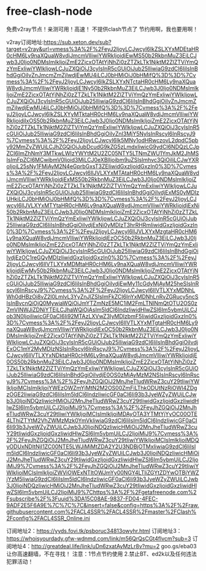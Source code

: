 # free-clash-node
免费v2ray节点！亲测可用！高速！
不提供clash节点了
节约用啊，我也要用啊！

v2ray订阅地址:https://sub.xeton.dev/sub?target=v2ray&url=vmess%3A%2F%2FeyJ2IjoyLCJwcyI6IkZSLXYxMDEtaHR0cHM6Ly9naXQuaW8vdjJmcmVlIiwiYWRkIjoidjEwMS50b2RkbnMuZ3EiLCJwb3J0Ijo0NDMsImlkIjoiZmE2ZjcxOTAtYjNhZi0zZTZkLTk1NjktM2ZlZTViYmQzYmExIiwiYWlkIjowLCJuZXQiOiJ3cyIsInR5cGUiOiJub25lIiwiaG9zdCI6IiIsInBhdGgiOiIvZnJmcmZmZjIwdjEwMU4iLCJ0bHMiOiJ0bHMifQ%3D%3D%7Cvmess%3A%2F%2FeyJ2IjoyLCJwcyI6IkZSLXYxNTctaHR0cHM6Ly9naXQuaW8vdjJmcmVlIiwiYWRkIjoidjE1Ny50b2RkbnMuZ3EiLCJwb3J0Ijo0NDMsImlkIjoiZmE2ZjcxOTAtYjNhZi0zZTZkLTk1NjktM2ZlZTViYmQzYmExIiwiYWlkIjowLCJuZXQiOiJ3cyIsInR5cGUiOiJub25lIiwiaG9zdCI6IiIsInBhdGgiOiIvZnJmcmZmZjIwdjEwMU4iLCJ0bHMiOiJ0bHMifQ%3D%3D%7Cvmess%3A%2F%2FeyJ2IjoyLCJwcyI6IkZSLXYyMTktaHR0cHM6Ly9naXQuaW8vdjJmcmVlIiwiYWRkIjoidjIxOS50b2RkbnMuZ3EiLCJwb3J0Ijo0NDMsImlkIjoiZmE2ZjcxOTAtYjNhZi0zZTZkLTk1NjktM2ZlZTViYmQzYmExIiwiYWlkIjowLCJuZXQiOiJ3cyIsInR5cGUiOiJub25lIiwiaG9zdCI6IiIsInBhdGgiOiIvZnI3MjY5NyIsInRscyI6InRscyJ9%7Cvmess%3A%2F%2FeyJ2IjoyLCJwcyI6Ik5MNy1odHRwczovL2dpdC5pby92MmZyZWUiLCJhZGQiOiJubDcudG9kZG5zLmdxIiwicG9ydCI6NDQzLCJpZCI6ImZhNmY3MTkwLWIzYWYtM2U2ZC05NTY5LTNmZWU1YmJkM2JhMSIsImFpZCI6MCwibmV0Ijoid3MiLCJ0eXBlIjoibm9uZSIsImhvc3QiOiIiLCJwYXRoIjoiL25sNy1FMjAyM2N4eGprbGxsT3ZEIiwidGxzIjoidGxzIn0%3D%7Cvmess%3A%2F%2FeyJ2IjoyLCJwcyI6IlJVLXYxMTAtaHR0cHM6Ly9naXQuaW8vdjJmcmVlIiwiYWRkIjoidjExMS50b2RkbnMuZ3EiLCJwb3J0Ijo0NDMsImlkIjoiZmE2ZjcxOTAtYjNhZi0zZTZkLTk1NjktM2ZlZTViYmQzYmExIiwiYWlkIjowLCJuZXQiOiJ3cyIsInR5cGUiOiJub25lIiwiaG9zdCI6IiIsInBhdGgiOiIvdjExMS0yMDIzUHkiLCJ0bHMiOiJ0bHMifQ%3D%3D%7Cvmess%3A%2F%2FeyJ2IjoyLCJwcyI6IlJVLXYxMTYtaHR0cHM6Ly9naXQuaW8vdjJmcmVlIiwiYWRkIjoidjExNi50b2RkbnMuZ3EiLCJwb3J0Ijo0NDMsImlkIjoiZmE2ZjcxOTAtYjNhZi0zZTZkLTk1NjktM2ZlZTViYmQzYmExIiwiYWlkIjowLCJuZXQiOiJ3cyIsInR5cGUiOiJub25lIiwiaG9zdCI6IiIsInBhdGgiOiIvdjExNi0yMDIzT3hrRHRmIiwidGxzIjoidGxzIn0%3D%7Cvmess%3A%2F%2FeyJ2IjoyLCJwcyI6IlJVLXYxMzgtaHR0cHM6Ly9naXQuaW8vdjJmcmVlIiwiYWRkIjoidjEzOC50b2RkbnMuZ3EiLCJwb3J0Ijo0NDMsImlkIjoiZmE2ZjcxOTAtYjNhZi0zZTZkLTk1NjktM2ZlZTViYmQzYmExIiwiYWlkIjowLCJuZXQiOiJ3cyIsInR5cGUiOiJub25lIiwiaG9zdCI6IiIsInBhdGgiOiIvdjEzOC1reGQyMDIzIiwidGxzIjoidGxzIn0%3D%7Cvmess%3A%2F%2FeyJ2IjoyLCJwcyI6IlVTLXYxMDMtaHR0cHM6Ly9naXQuaW8vdjJmcmVlIiwiYWRkIjoidjEwMy50b2RkbnMuZ3EiLCJwb3J0Ijo0NDMsImlkIjoiZmE2ZjcxOTAtYjNhZi0zZTZkLTk1NjktM2ZlZTViYmQzYmExIiwiYWlkIjowLCJuZXQiOiJ3cyIsInR5cGUiOiJub25lIiwiaG9zdCI6IiIsInBhdGgiOiIvdjEwMy11cGdyMjAyM25heSIsInRscyI6InRscyJ9%7Cvmess%3A%2F%2FeyJ2IjoyLCJwcyI6IlVTLXYxMDNhLWh0dHBzOi8vZ2l0LmlvL3YyZnJlZSIsImFkZCI6InYxMDNhLnRvZGRucy5ncSIsInBvcnQiOjQ0MywiaWQiOiJmYTZmNzE5MC1iM2FmLTNlNmQtOTU2OS0zZmVlNWJiZDNiYTEiLCJhaWQiOjAsIm5ldCI6IndzIiwidHlwZSI6Im5vbmUiLCJob3N0IjoiIiwicGF0aCI6Ii92MTAzLXVwZ3IyMDIzbmF5IiwidGxzIjoidGxzIn0%3D%7Cvmess%3A%2F%2FeyJ2IjoyLCJwcyI6IlVTLXYxMTgtaHR0cHM6Ly9naXQuaW8vdjJmcmVlIiwiYWRkIjoidjExOC50b2RkbnMuZ3EiLCJwb3J0Ijo0NDMsImlkIjoiZmE2ZjcxOTAtYjNhZi0zZTZkLTk1NjktM2ZlZTViYmQzYmExIiwiYWlkIjowLCJuZXQiOiJ3cyIsInR5cGUiOiJub25lIiwiaG9zdCI6IiIsInBhdGgiOiIvdjExOC1mY2MyMDIzNSIsInRscyI6InRscyJ9%7Cvmess%3A%2F%2FeyJ2IjoyLCJwcyI6IlVTLXYxNDktaHR0cHM6Ly9naXQuaW8vdjJmcmVlIiwiYWRkIjoidjE0OS50b2RkbnMuZ3EiLCJwb3J0Ijo0NDMsImlkIjoiZmE2ZjcxOTAtYjNhZi0zZTZkLTk1NjktM2ZlZTViYmQzYmExIiwiYWlkIjowLCJuZXQiOiJ3cyIsInR5cGUiOiJub25lIiwiaG9zdCI6IiIsInBhdGgiOiIvdjE0OS0zMjAyMzM2NSIsInRscyI6InRscyJ9%7Cvmess%3A%2F%2FeyJhZGQiOiJ2MnJheTIudWRwZ3cuY29tIiwiYWlkIjoiMCIsImlkIjoiYWEzOWZmYjMtN2M2OS00ZmFiLThkODUtNzRiOWI4ZDgzOGE2IiwiaG9zdCI6IiIsIm5ldCI6IndzIiwicGF0aCI6Ii93b3JyeWZyZWUiLCJwb3J0IjoiNDQzIiwicHMiOiJ2MnJheTIudWRwZ3cuY29tIiwidGxzIjoidGxzIiwidHlwZSI6Im5vbmUiLCJ2IjoiMiJ9%7Cvmess%3A%2F%2FeyJhZGQiOiJ2MnJheTIudWRwZ3cuY29tIiwiYWlkIjoiMCIsImlkIjoiMDAyOTA3YTMtYjYyOC00OTE4LThiZTYtM2VhZWMzMzk0YmVkIiwiaG9zdCI6IiIsIm5ldCI6IndzIiwicGF0aCI6Ii93b3JyeWZyZWUiLCJwb3J0IjoiNDQzIiwicHMiOiJ2MnJheTIudWRwZ3cuY29tIiwidGxzIjoidGxzIiwidHlwZSI6Im5vbmUiLCJ2IjoiMiJ9%7Cvmess%3A%2F%2FeyJhZGQiOiJ2MnJheTIudWRwZ3cuY29tIiwiYWlkIjoiMCIsImlkIjoiMDQyODUxNDItNjI1ZC00NTE5LWJiMjMtZDA2Y2U3NDBjOTMxIiwiaG9zdCI6IiIsIm5ldCI6IndzIiwicGF0aCI6Ii93b3JyeWZyZWUiLCJwb3J0IjoiNDQzIiwicHMiOiJ2MnJheTIudWRwZ3cuY29tIiwidGxzIjoidGxzIiwidHlwZSI6Im5vbmUiLCJ2IjoiMiJ9%7Cvmess%3A%2F%2FeyJhZGQiOiJ2MnJheTIudWRwZ3cuY29tIiwiYWlkIjoiMCIsImlkIjoiZWViOWExNTItOWJmYy00NGY4LTliZGYtZDYwOTBjYWZjYzM5IiwiaG9zdCI6IiIsIm5ldCI6IndzIiwicGF0aCI6Ii93b3JyeWZyZWUiLCJwb3J0IjoiNDQzIiwicHMiOiJ2MnJheTIudWRwZ3cuY29tIiwidGxzIjoidGxzIiwidHlwZSI6Im5vbmUiLCJ2IjoiMiJ9%7Chttps%3A%2F%2Fgetafreenode.com%2Fsubscribe%2F%3Fuuid%3DA15C08AE-9837-FD04-4FEC-9ADF2E5F6A9E%7C%7C%7C&insert=false&config=https%3A%2F%2Fraw.githubusercontent.com%2FACL4SSR%2FACL4SSR%2Fmaster%2FClash%2Fconfig%2FACL4SSR_Online.ini


订阅地址2：https://yyds.fovi.tk/psboruc34813owyhr.html
订阅地址3：https://whoisyourdady.gfw-wdnmd.com/link/m56QrQsCGt4flvcm?sub=3
订阅地址4：http://greatdeal.life/link/uDn6zxatAyMzLr8v?mu=2
goo.gs/eba03
让你高速翻墙，不在寻找！
注意：1节点节约使用 2.禁止BT、ed2k以及任何违法犯罪活动！
